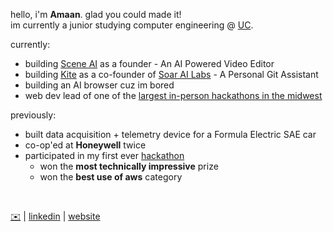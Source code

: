 hello, i'm **Amaan**. glad you could made it!
<br />
im currently a junior studying computer engineering @ [UC](https://www.uc.edu/).

currently:
- building [Scene AI](https://tryscene.me) as a founder - An AI Powered Video Editor
- building [Kite](https://kitebysoar.framer.website/) as a co-founder of [Soar AI Labs](https://github.com/SoarAILabs) - A Personal Git Assistant
- building an AI browser cuz im bored
- web dev lead of one of the [largest in-person hackathons in the midwest](https://revolutionuc.com/)

previously:
- built data acquisition + telemetry device for a Formula Electric SAE car
- co-op'ed at **Honeywell** twice
- participated in my first ever [hackathon](https://www.linkedin.com/posts/aniruddhan-ramesh-7854a0221_im-beyond-excited-to-share-that-my-team-activity-7302402548357857280-JjZy?utm_source=share&utm_medium=member_desktop&rcm=ACoAAD6CRZEBddecKFUeZqS7s8HAXqDXvhaUCB8)
    - won the **most technically impressive** prize
    - won the **best use of aws** category

<br />


[✉️](mailto:bilwarad@mail.uc.edu) | [linkedin](https://www.linkedin.com/in/amaanbilwar/) | [website](https://amaanbilwarcom.vercel.app/)
